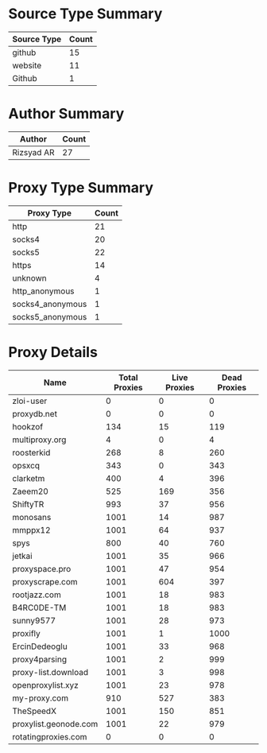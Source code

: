 # Source Type Summary

| Source Type | Count |
|-------------|-------|
| github | 15 |
| website | 11 |
| Github | 1 |


# Author Summary

| Author | Count |
|--------|-------|
| Rizsyad AR | 27 |


# Proxy Type Summary

| Proxy Type | Count |
|------------|-------|
| http | 21 |
| socks4 | 20 |
| socks5 | 22 |
| https | 14 |
| unknown | 4 |
| http_anonymous | 1 |
| socks4_anonymous | 1 |
| socks5_anonymous | 1 |


# Proxy Details

| Name | Total Proxies | Live Proxies | Dead Proxies |
|------|---------------|--------------|---------------|
| zloi-user | 0 | 0 | 0 |
| proxydb.net | 0 | 0 | 0 |
| hookzof | 134 | 15 | 119 |
| multiproxy.org | 4 | 0 | 4 |
| roosterkid | 268 | 8 | 260 |
| opsxcq | 343 | 0 | 343 |
| clarketm | 400 | 4 | 396 |
| Zaeem20 | 525 | 169 | 356 |
| ShiftyTR | 993 | 37 | 956 |
| monosans | 1001 | 14 | 987 |
| mmppx12 | 1001 | 64 | 937 |
| spys | 800 | 40 | 760 |
| jetkai | 1001 | 35 | 966 |
| proxyspace.pro | 1001 | 47 | 954 |
| proxyscrape.com | 1001 | 604 | 397 |
| rootjazz.com | 1001 | 18 | 983 |
| B4RC0DE-TM | 1001 | 18 | 983 |
| sunny9577 | 1001 | 28 | 973 |
| proxifly | 1001 | 1 | 1000 |
| ErcinDedeoglu | 1001 | 33 | 968 |
| proxy4parsing | 1001 | 2 | 999 |
| proxy-list.download | 1001 | 3 | 998 |
| openproxylist.xyz | 1001 | 23 | 978 |
| my-proxy.com | 910 | 527 | 383 |
| TheSpeedX | 1001 | 150 | 851 |
| proxylist.geonode.com | 1001 | 22 | 979 |
| rotatingproxies.com | 0 | 0 | 0 |
